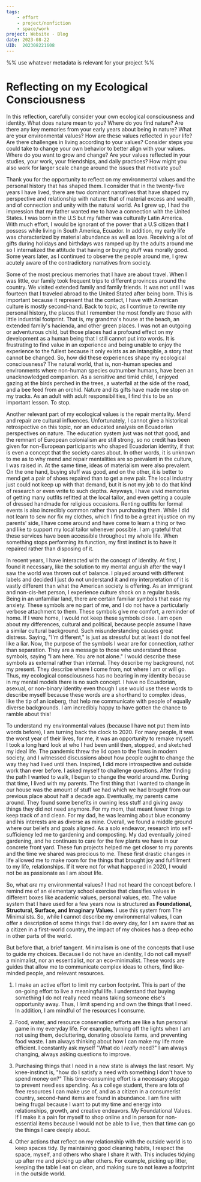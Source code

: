 ```yaml
---
tags: 
	- effort
	- project/nonfiction
	- space/work
project: Website - Blog
date: 2023-08-22
UID:  202308221608
---
```


%%
use whatever metadata is relevant for your project
%%


# Reflecting on my Ecological Consciousness

In this reflection, carefully consider your own ecological consciousness and identity. What does nature mean to you? Where do you find nature? Are there any key memories from your early years about being in nature? What are your environmental values? How are these values reflected in your life? Are there challenges in living according to your values? Consider steps you could take to change your own behavior to better align with your values. Where do you want to grow and change? Are your values reflected in your studies, your work, your friendships, and daily practices? How might you also work for larger scale change around the issues that motivate you?

Thank you for the opportunity to reflect on my environmental values and the personal history that has shaped them. I consider that in the twenty-five years I have lived, there are two dominant narratives that have shaped my perspective and relationship with nature: that of material excess and wealth, and of connection and unity with the natural world. As I grew up, I had the impression that my father wanted me to have a connection with the United States. I was born in the U.S but my father was culturally Latin America. With much effort, I would be ignorant of the power that a U.S citizen that I possess while living in South America, Ecuador. In addition, my early life was characterized by material abundance as well as love. Receiving a lot of gifts during holidays and birthdays was ramped up by the adults around me so I internalized the attitude that having or buying stuff was morally good. Some years later, as I continued to observe the people around me, I grew acutely aware of the contradictory narratives from society.

Some of the most precious memories that I have are about travel. When I was little, our family took frequent trips to different provinces around the country. We visited extended family and family friends. It was not until I was fourteen that I traveled abroad to the United Stated after being born. This is important because it represent that the contact, I have with American culture is mostly second-hand. Back to topic, as I continue to rewrite my personal history, the places that I remember the most fondly are those with little industrial footprint. That is, my grandma's house at the beach, an extended family's hacienda, and other green places. I was not an outgoing or adventurous child, but those places had a profound effect on my development as a human being that I still cannot put into words. It is frustrating to find value in an experience and being unable to enjoy the experience to the fullest because it only exists as an intangible, a story that cannot be changed. So, how did these experiences shape my ecological consciousness? The natural world, that is, non-human species and environments where non-human species outnumber humans, have been an unacknowledged companion. As a sensitive and timid child, I enjoyed gazing at the birds perched in the trees, a waterfall at the side of the road, and a bee feed from an orchid. Nature and its gifts have made me stop on my tracks. As an adult with adult responsibilities, I find this to be an important lesson. To stop.

Another relevant part of my ecological values is the repair mentality. Mend and repair are cultural influences. Unfortunately, I cannot give a historical retrospective on this topic, nor an educated analysis on Ecuadorian perspectives on nature. The education system just was not that good, and the remnant of European colonialism are still strong, so no credit has been given for non-European participants who shaped Ecuadorian identity, if that is even a concept that the society cares about. In other words, it is unknown to me as to why mend and repair mentalities are so prevalent in the culture, I was raised in. At the same time, ideas of materialism were also prevalent. On the one hand, buying stuff was good, and on the other, it is better to mend get a pair of shoes repaired than to get a new pair. The local industry just could not keep up with that demand, but it is not my job to do that kind of research or even write to such depths. Anyways, I have vivid memories of getting many outfits refitted at the local tailor, and even getting a couple of dressed handmade for religious occasions. Renting outfits for formal events is also incredibly common rather than purchasing them. While I did not learn to sew nor fix my clothes, which I find to be a great injustice on my parents' side, I have come around and have come to learn a thing or two and like to support my local tailor whenever possible. I am grateful that these services have been accessible throughout my whole life. When something stops performing its function, my first instinct is to have it repaired rather than disposing of it.

In recent years, I have interacted with the concept of identity. At first, I found it necessary, like the solution to my mental anguish after the way I saw the world was thrown out of balance. I played around with different labels and decided I just do not understand it and my interpretation of it is vastly different than what the American society is offering. As an immigrant and non-cis-het person, I experience culture shock on a regular basis. Being in an unfamiliar land, there are certain familiar symbols that ease my anxiety. These symbols are no part of me, and I do not have a particularly verbose attachment to them. These symbols give me comfort, a reminder of home. If I were home, I would not keep these symbols close. I am open about my differences, cultural and political, because people assume I have a similar cultural background. Such misunderstanding causes great distress. Saying, "I'm different," is just as stressful but at least I do not feel like a liar. Now, the purpose of the symbols I wear are for connection, rather than separation. They are a message to those who understand those symbols, saying "I am here. You are not alone." I would describe these symbols as external rather than internal. They describe my background, not my present. They describe where I come from, not where I am or will go. Thus, my ecological consciousness has no bearing in my identity because in my mental models there is no such concept. I have no Ecuadorian, asexual, or non-binary identity even though I use would use these words to describe myself because these words are a shorthand to complex ideas, like the tip of an iceberg, that help me communicate with people of equally diverse backgrounds. I am incredibly happy to have gotten the chance to ramble about this!

To understand my environmental values (because I have not put them into words before), I am turning back the clock to 2020. For many people, it was the worst year of their lives, for me, it was an opportunity to remake myself. I took a long hard look at who I had been until then, stopped, and sketched my ideal life. The pandemic threw the lid open to the flaws in modern society, and I witnessed discussions about how people ought to change the way they had lived until then. Inspired, I did more introspective and outside work than ever before. I asked myself to challenge questions. After finding the path I wanted to walk, I began to change the world around me. During that time, I lived with my parents. The first thing that I wanted to change in our house was the amount of stuff we had which we had brought from our previous place about half a decade ago. Eventually, my parents came around. They found some benefits in owning less stuff and giving away things they did not need anymore. For my mom, that meant fewer things to keep track of and clean. For my dad, he was learning about blue economy and his interests are as diverse as mine. Overall, we found a middle ground where our beliefs and goals aligned. As a solo endeavor, research into self-sufficiency led me to gardening and composting. My dad eventually joined gardening, and he continues to care for the few plants we have in our concrete front yard. These fun projects helped me get closer to my parents and the time we shared was precious to me. These first drastic changes in life allowed me to make room for the things that brought joy and fulfillment to my life, relationships. If it were not for what happened in 2020, I would not be as passionate as I am about life.

So, what *are* my environmental values? I had not heard the concept before. I remind me of an elementary school exercise that classifies values in different boxes like academic values, personal values, etc. The value system that I have used for a few years now is structured as **Foundational, Structural, Surface, and Imaginary Values**. I use this system from The Minimalists. So, while I cannot describe my environmental values, I can offer a description of some things that I do every day, for I am aware that as a citizen in a first-world country, the impact of my choices has a deep echo in other parts of the world.

But before that, a brief tangent. Minimalism is one of the concepts that I use to guide my choices. Because I do not have an identity, I do not call myself a minimalist, nor an essentialist, nor an eco-minimalist. These words are guides that allow me to communicate complex ideas to others, find like-minded people, and relevant resources.

1. I make an active effort to limit my carbon footprint. This is part of the on-going effort to live a meaningful life. I understand that buying something I do not really need means taking someone else's opportunity away. Thus, I limit spending and own the things that I need. In addition, I am mindful of the resources I consume.

2. Food, water, and resource conservation efforts are like a fun personal game in my everyday life. For example, turning off the lights when I am not using them, decluttering, donating obsolete items, and preventing food waste. I am always thinking about how I can make my life more efficient. I constantly ask myself "What do I *really* need?" I am always changing, always asking questions to improve.

3. Purchasing things that I need in a new state is always the last resort. My knee-instinct is, "how do I satisfy a need with something I don't have to spend money on?" This time-consuming effort is a necessary stopgap to prevent needless spending. As a college student, there are lots of free resources I can make use of, and as a citizen in a consumerist country, second-hand items are found in abundance. I am fine with being frugal because I want to put my time and energy into relationships, growth, and creative endeavors. My Foundational Values. If I make it a pain for myself to shop online and in person for non-essential items because I would not be able to live, then that time can go the things I care deeply about.

4. Other actions that reflect on my relationship with the outside world is to keep spaces tidy. By maintaining good cleaning habits, I respect the space, myself, and others who share I share it with. This includes tidying up after me and picking up after others. For example, picking up litter, keeping the table I eat on clean, and making sure to not leave a footprint in the outside world.




